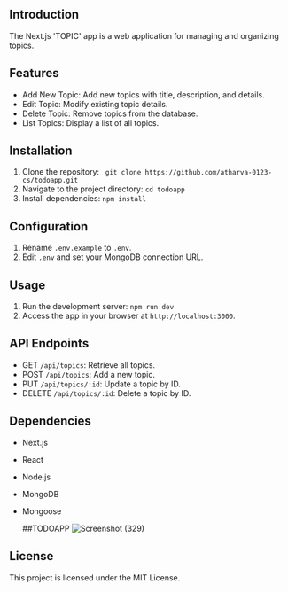 ## Introduction
The Next.js 'TOPIC' app is a web application for managing and organizing topics.

## Features
- Add New Topic: Add new topics with title, description, and details.
- Edit Topic: Modify existing topic details.
- Delete Topic: Remove topics from the database.
- List Topics: Display a list of all topics.

## Installation
1. Clone the repository: ` git clone https://github.com/atharva-0123-cs/todoapp.git`
2. Navigate to the project directory: `cd todoapp`
3. Install dependencies: `npm install`

## Configuration
1. Rename `.env.example` to `.env`.
2. Edit `.env` and set your MongoDB connection URL.

## Usage
1. Run the development server: `npm run dev`
2. Access the app in your browser at `http://localhost:3000`.

## API Endpoints
- GET `/api/topics`: Retrieve all topics.
- POST `/api/topics`: Add a new topic.
- PUT `/api/topics/:id`: Update a topic by ID.
- DELETE `/api/topics/:id`: Delete a topic by ID.

## Dependencies
- Next.js
- React
- Node.js
- MongoDB
- Mongoose

  ##TODOAPP
  ![Screenshot (329)](https://github.com/atharva-0123-cs/todoapp/assets/112416167/87abe483-05df-491a-bb49-58c05d0c8efb)


## License
This project is licensed under the MIT License.

